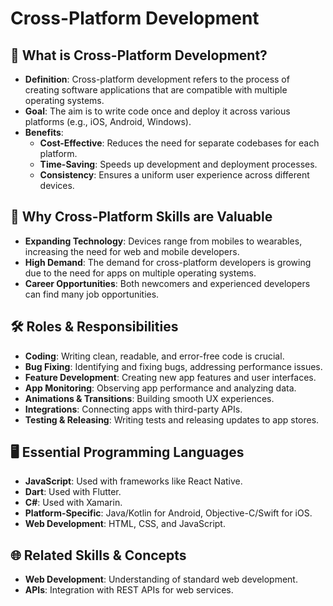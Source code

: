 # Cross-Platform Development

## 🤔 What is Cross-Platform Development?

- **Definition**: Cross-platform development refers to the process of creating software applications that are compatible with multiple operating systems.
- **Goal**: The aim is to write code once and deploy it across various platforms (e.g., iOS, Android, Windows).
- **Benefits**:
  - **Cost-Effective**: Reduces the need for separate codebases for each platform.
  - **Time-Saving**: Speeds up development and deployment processes.
  - **Consistency**: Ensures a uniform user experience across different devices.

## 🌟 Why Cross-Platform Skills are Valuable

- **Expanding Technology**: Devices range from mobiles to wearables, increasing the need for web and mobile developers.
- **High Demand**: The demand for cross-platform developers is growing due to the need for apps on multiple operating systems.
- **Career Opportunities**: Both newcomers and experienced developers can find many job opportunities.

## 🛠️ Roles & Responsibilities

- **Coding**: Writing clean, readable, and error-free code is crucial.
- **Bug Fixing**: Identifying and fixing bugs, addressing performance issues.
- **Feature Development**: Creating new app features and user interfaces.
- **App Monitoring**: Observing app performance and analyzing data.
- **Animations & Transitions**: Building smooth UX experiences.
- **Integrations**: Connecting apps with third-party APIs.
- **Testing & Releasing**: Writing tests and releasing updates to app stores.

## 🖥️ Essential Programming Languages

- **JavaScript**: Used with frameworks like React Native.
- **Dart**: Used with Flutter.
- **C#**: Used with Xamarin.
- **Platform-Specific**: Java/Kotlin for Android, Objective-C/Swift for iOS.
- **Web Development**: HTML, CSS, and JavaScript.

## 🌐 Related Skills & Concepts

- **Web Development**: Understanding of standard web development.
- **APIs**: Integration with REST APIs for web services.
